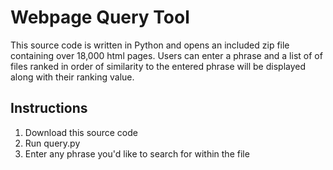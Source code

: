 # Webpage Query Tool

This source code is written in Python and opens an included zip file containing over 18,000 html pages.
Users can enter a phrase and a list of of files ranked in order of similarity to the entered phrase will be
displayed along with their ranking value.

## Instructions
1. Download this source code
1. Run query.py
1. Enter any phrase you'd like to search for within the file